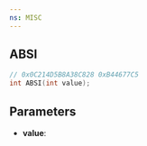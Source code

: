 ```yaml
---
ns: MISC
---
```

## ABSI

```c
// 0x0C214D5B8A38C828 0xB44677C5
int ABSI(int value);
```

## Parameters
* **value**:
